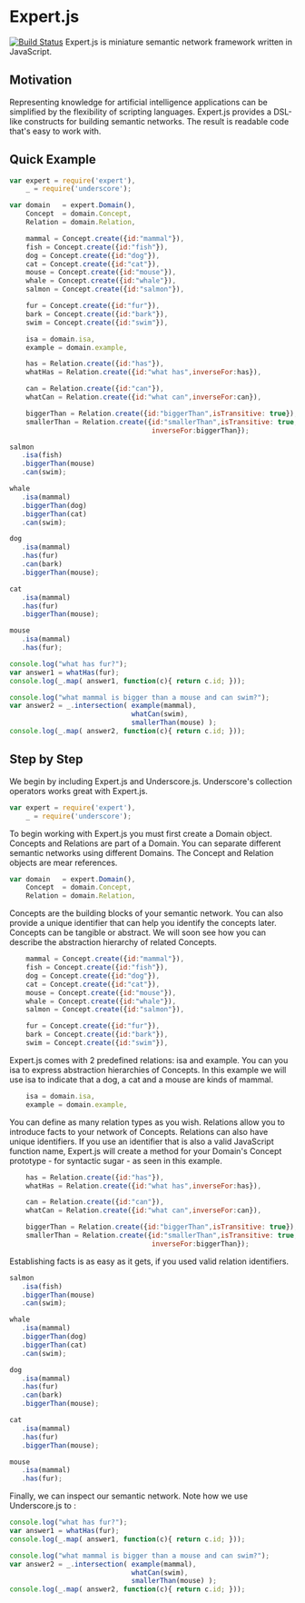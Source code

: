 Expert.js
=========
[![Build Status](https://travis-ci.org/L3V3L9/expert.png)](https://travis-ci.org/L3V3L9/expert)
Expert.js is miniature semantic network framework written in JavaScript.

Motivation
----------
Representing knowledge for artificial intelligence applications can be simplified
by the flexibility of scripting languages. Expert.js provides a DSL-like constructs 
for building semantic networks. The result is readable code that's easy to work with.

Quick Example
-------------
```javascript
var expert = require('expert'),
    _ = require('underscore');

var domain   = expert.Domain(),
    Concept  = domain.Concept,
    Relation = domain.Relation,

    mammal = Concept.create({id:"mammal"}),
    fish = Concept.create({id:"fish"}),
    dog = Concept.create({id:"dog"}),
    cat = Concept.create({id:"cat"}),
    mouse = Concept.create({id:"mouse"}),
    whale = Concept.create({id:"whale"}),
    salmon = Concept.create({id:"salmon"}),

    fur = Concept.create({id:"fur"}),
    bark = Concept.create({id:"bark"}),
    swim = Concept.create({id:"swim"}),

    isa = domain.isa,
    example = domain.example,

    has = Relation.create({id:"has"}),
    whatHas = Relation.create({id:"what has",inverseFor:has}),

    can = Relation.create({id:"can"}),
    whatCan = Relation.create({id:"what can",inverseFor:can}),

    biggerThan = Relation.create({id:"biggerThan",isTransitive: true});
    smallerThan = Relation.create({id:"smallerThan",isTransitive: true, 
                                   inverseFor:biggerThan});

salmon
   .isa(fish)
   .biggerThan(mouse)
   .can(swim);

whale
   .isa(mammal)
   .biggerThan(dog)
   .biggerThan(cat)
   .can(swim);

dog
   .isa(mammal)
   .has(fur)
   .can(bark)
   .biggerThan(mouse);

cat
   .isa(mammal)
   .has(fur)
   .biggerThan(mouse);

mouse
   .isa(mammal)
   .has(fur);

console.log("what has fur?");
var answer1 = whatHas(fur);
console.log(_.map( answer1, function(c){ return c.id; }));

console.log("what mammal is bigger than a mouse and can swim?");
var answer2 = _.intersection( example(mammal),
                              whatCan(swim),
                              smallerThan(mouse) );
console.log(_.map( answer2, function(c){ return c.id; }));

```

Step by Step
------------

We begin by including Expert.js and Underscore.js. Underscore's 
collection operators works great with Expert.js.

```javascript
var expert = require('expert'),
    _ = require('underscore');
```

To begin working with Expert.js you must first create a Domain object. 
Concepts and Relations are part of a Domain. You can separate different
semantic networks using different Domains. 
The Concept and Relation objects are mear references.

```javascript
var domain   = expert.Domain(),
    Concept  = domain.Concept,
    Relation = domain.Relation,
```

Concepts are the building blocks of your semantic network. You 
can also provide a unique identifier that can help you identify 
the concepts later. Concepts can be tangible or abstract. We will
soon see how you can describe the abstraction hierarchy of related
Concepts.

```javascript
    mammal = Concept.create({id:"mammal"}),
    fish = Concept.create({id:"fish"}),
    dog = Concept.create({id:"dog"}),
    cat = Concept.create({id:"cat"}),
    mouse = Concept.create({id:"mouse"}),
    whale = Concept.create({id:"whale"}),
    salmon = Concept.create({id:"salmon"}),

    fur = Concept.create({id:"fur"}),
    bark = Concept.create({id:"bark"}),
    swim = Concept.create({id:"swim"}),
```

Expert.js comes with 2 predefined relations: isa and example. You 
can you isa to express abstraction hierarchies of Concepts. In this
example we will use isa to indicate that a dog, a cat and a mouse
are kinds of mammal.

```javascript
    isa = domain.isa,
    example = domain.example,
```

You can define as many relation types as you wish. Relations
allow you to introduce facts to your network of Concepts.
Relations can also have unique identifiers. If you use an
identifier that is also a valid JavaScript function name,
Expert.js will create a method for your Domain's Concept
prototype - for syntactic sugar - as seen in this example.

```javascript
    has = Relation.create({id:"has"}),
    whatHas = Relation.create({id:"what has",inverseFor:has}),

    can = Relation.create({id:"can"}),
    whatCan = Relation.create({id:"what can",inverseFor:can}),

    biggerThan = Relation.create({id:"biggerThan",isTransitive: true});
    smallerThan = Relation.create({id:"smallerThan",isTransitive: true, 
                                   inverseFor:biggerThan});
```

Establishing facts is as easy as it gets, if you used valid relation identifiers.

```javascript
salmon
   .isa(fish)
   .biggerThan(mouse)
   .can(swim);

whale
   .isa(mammal)
   .biggerThan(dog)
   .biggerThan(cat)
   .can(swim);

dog
   .isa(mammal)
   .has(fur)
   .can(bark)
   .biggerThan(mouse);

cat
   .isa(mammal)
   .has(fur)
   .biggerThan(mouse);

mouse
   .isa(mammal)
   .has(fur);
```

Finally, we can inspect our semantic network. Note how we use Underscore.js to :

```javascript
console.log("what has fur?");
var answer1 = whatHas(fur);
console.log(_.map( answer1, function(c){ return c.id; }));

console.log("what mammal is bigger than a mouse and can swim?");
var answer2 = _.intersection( example(mammal),
                              whatCan(swim),
                              smallerThan(mouse) );
console.log(_.map( answer2, function(c){ return c.id; }));
```
